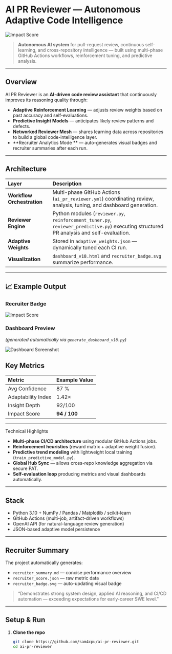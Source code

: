 # AI PR Reviewer — Autonomous Adaptive Code Intelligence

![Impact Score](https://github.com/sam4cpu/ai-pr-reviewer/blob/main/recruiter_badge.svg)

> **Autonomous AI system** for pull-request review, continuous self-learning, and cross-repository intelligence — built using multi-phase GitHub Actions workflows, reinforcement tuning, and predictive analysis.

---

## Overview

AI PR Reviewer is an **AI-driven code review assistant** that continuously improves its reasoning quality through:
- **Adaptive Reinforcement Learning** — adjusts review weights based on past accuracy and self-evaluations.  
- **Predictive Insight Models** — anticipates likely review patterns and defects.  
- **Networked Reviewer Mesh** — shares learning data across repositories to build a global code-intelligence layer.  
- **Recruiter Analytics Mode ** — auto-generates visual badges and recruiter summaries after each run.

---

## Architecture

| Layer | Description |
|:------|:-------------|
| **Workflow Orchestration** | Multi-phase GitHub Actions (`ai_pr_reviewer.yml`) coordinating review, analysis, tuning, and dashboard generation. |
| **Reviewer Engine** | Python modules (`reviewer.py`, `reinforcement_tuner.py`, `reviewer_predictive.py`) executing structured PR analysis and self-evaluation. |
| **Adaptive Weights** | Stored in `adaptive_weights.json` — dynamically tuned each CI run. |
| **Visualization** | `dashboard_v18.html` and `recruiter_badge.svg` summarize performance. |

---

## 📈 Example Output

### Recruiter Badge  
![Impact Score](recruiter_badge.svg)

### Dashboard Preview  
*(generated automatically via `generate_dashboard_v18.py`)*  

![Dashboard Screenshot](.github/assets/dashboard_preview.png)

## Key Metrics

| Metric | Example Value |
|:--------|:---------------|
| Avg Confidence | 87 % |
| Adaptability Index | 1.42× |
| Insight Depth | 92/100 |
| Impact Score | **94 / 100** |

---

Technical Highlights
- **Multi-phase CI/CD architecture** using modular GitHub Actions jobs.  
- **Reinforcement heuristics** (reward matrix + adaptive weight fusion).  
- **Predictive trend modeling** with lightweight local training (`train_predictive_model.py`).  
- **Global Hub Sync** — allows cross-repo knowledge aggregation via secure PAT.  
- **Self-evaluation loop** producing metrics and visual dashboards automatically.

---

## Stack

- Python 3.10 + NumPy / Pandas / Matplotlib / scikit-learn  
- GitHub Actions (multi-job, artifact-driven workflows)  
- OpenAI API (for natural-language review generation)  
- JSON-based adaptive model persistence  

---

## Recruiter Summary

The project automatically generates:

- `recruiter_summary.md` — concise performance overview  
- `recruiter_score.json` — raw metric data  
- `recruiter_badge.svg` — auto-updating visual badge  

> “Demonstrates strong system design, applied AI reasoning, and CI/CD automation — exceeding expectations for early-career SWE level.”

---

## Setup & Run

1. **Clone the repo**  
   ```bash
   git clone https://github.com/sam4cpu/ai-pr-reviewer.git
   cd ai-pr-reviewer

